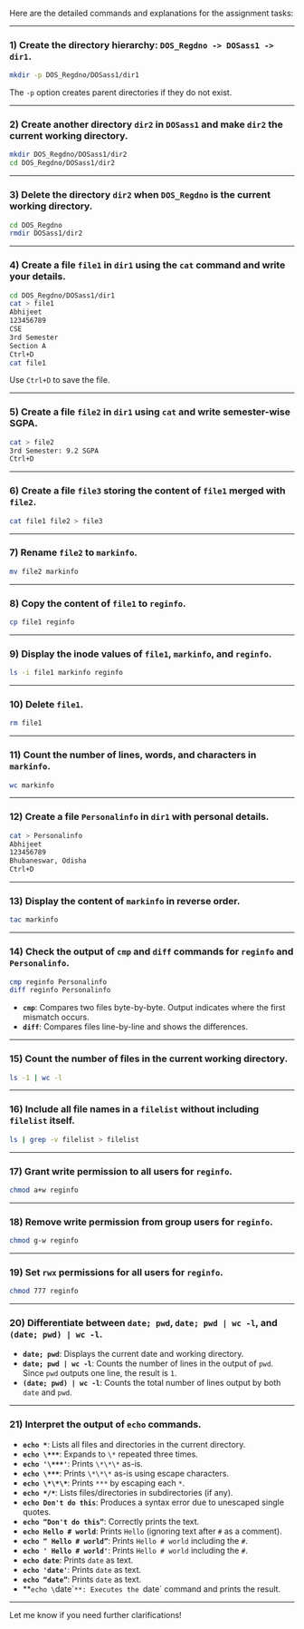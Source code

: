 Here are the detailed commands and explanations for the assignment tasks:

---

### **1) Create the directory hierarchy: `DOS_Regdno -> DOSass1 -> dir1`.**

```bash
mkdir -p DOS_Regdno/DOSass1/dir1
```

The `-p` option creates parent directories if they do not exist.

---

### **2) Create another directory `dir2` in `DOSass1` and make `dir2` the current working directory.**

```bash
mkdir DOS_Regdno/DOSass1/dir2
cd DOS_Regdno/DOSass1/dir2
```

---

### **3) Delete the directory `dir2` when `DOS_Regdno` is the current working directory.**

```bash
cd DOS_Regdno
rmdir DOSass1/dir2
```

---

### **4) Create a file `file1` in `dir1` using the `cat` command and write your details.**

```bash
cd DOS_Regdno/DOSass1/dir1
cat > file1
Abhijeet
123456789
CSE
3rd Semester
Section A
Ctrl+D
cat file1
```

Use `Ctrl+D` to save the file.

---

### **5) Create a file `file2` in `dir1` using `cat` and write semester-wise SGPA.**

```bash
cat > file2
3rd Semester: 9.2 SGPA
Ctrl+D
```

---

### **6) Create a file `file3` storing the content of `file1` merged with `file2`.**

```bash
cat file1 file2 > file3
```

---

### **7) Rename `file2` to `markinfo`.**

```bash
mv file2 markinfo
```

---

### **8) Copy the content of `file1` to `reginfo`.**

```bash
cp file1 reginfo
```

---

### **9) Display the inode values of `file1`, `markinfo`, and `reginfo`.**

```bash
ls -i file1 markinfo reginfo
```

---

### **10) Delete `file1`.**

```bash
rm file1
```

---

### **11) Count the number of lines, words, and characters in `markinfo`.**

```bash
wc markinfo
```

---

### **12) Create a file `Personalinfo` in `dir1` with personal details.**

```bash
cat > Personalinfo
Abhijeet
123456789
Bhubaneswar, Odisha
Ctrl+D
```

---

### **13) Display the content of `markinfo` in reverse order.**

```bash
tac markinfo
```

---

### **14) Check the output of `cmp` and `diff` commands for `reginfo` and `Personalinfo`.**

```bash
cmp reginfo Personalinfo
diff reginfo Personalinfo
```

- **`cmp`**: Compares two files byte-by-byte. Output indicates where the first mismatch occurs.
- **`diff`**: Compares files line-by-line and shows the differences.

---

### **15) Count the number of files in the current working directory.**

```bash
ls -1 | wc -l
```

---

### **16) Include all file names in a `filelist` without including `filelist` itself.**

```bash
ls | grep -v filelist > filelist
```

---

### **17) Grant write permission to all users for `reginfo`.**

```bash
chmod a+w reginfo
```

---

### **18) Remove write permission from group users for `reginfo`.**

```bash
chmod g-w reginfo
```

---

### **19) Set `rwx` permissions for all users for `reginfo`.**

```bash
chmod 777 reginfo
```

---

### **20) Differentiate between `date; pwd`, `date; pwd | wc -l`, and `(date; pwd) | wc -l`.**

- **`date; pwd`**: Displays the current date and working directory.
- **`date; pwd | wc -l`**: Counts the number of lines in the output of `pwd`. Since `pwd` outputs one line, the result is `1`.
- **`(date; pwd) | wc -l`**: Counts the total number of lines output by both `date` and `pwd`.

---

### **21) Interpret the output of `echo` commands.**

- **`echo *`**: Lists all files and directories in the current directory.
- **`echo \***`**: Expands to `\*` repeated three times.
- **`echo '\***'`**: Prints `\*\*\*` as-is.
- **`echo \***`**: Prints `\*\*\*` as-is using escape characters.
- **`echo \*\*\*`**: Prints `***` by escaping each `*`.
- **`echo */*`**: Lists files/directories in subdirectories (if any).
- **`echo Don't do this`**: Produces a syntax error due to unescaped single quotes.
- **`echo “Don't do this”`**: Correctly prints the text.
- **`echo Hello # world`**: Prints `Hello` (ignoring text after `#` as a comment).
- **`echo “ Hello # world”`**: Prints `Hello # world` including the `#`.
- **`echo ' Hello # world'`**: Prints `Hello # world` including the `#`.
- **`echo date`**: Prints `date` as text.
- **`echo 'date'`**: Prints `date` as text.
- **`echo “date”`**: Prints `date` as text.
- **`echo \`date\``**: Executes the `date` command and prints the result.

---

Let me know if you need further clarifications!
